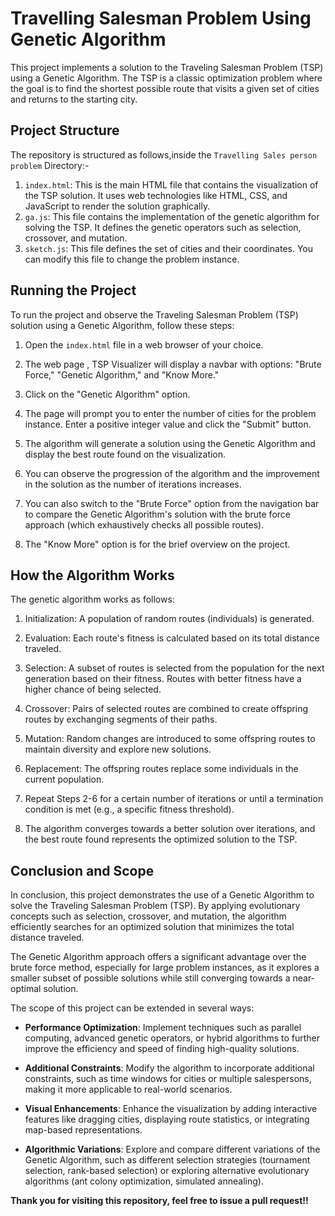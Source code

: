 # Travelling Salesman Problem Using Genetic Algorithm
This project implements a solution to the Traveling Salesman Problem (TSP) using a Genetic Algorithm. The TSP is a classic optimization problem where the goal is to find the shortest possible route that visits a given set of cities and returns to the starting city.

## Project Structure

The repository is structured as follows,inside the `Travelling Sales person problem` Directory:-
1. `index.html`: This is the main HTML file that contains the visualization of the TSP solution. It uses web technologies like HTML, CSS, and JavaScript to render the solution graphically.
2. `ga.js`: This file contains the implementation of the genetic algorithm for solving the TSP. It defines the genetic operators such as selection, crossover, and mutation.
3. `sketch.js`: This file defines the set of cities and their coordinates. You can modify this file to change the problem instance.

## Running the Project

To run the project and observe the Traveling Salesman Problem (TSP) solution using a Genetic Algorithm, follow these steps:

1. Open the `index.html` file in a web browser of your choice.

2. The web page , TSP Visualizer will display a navbar with options: "Brute Force," "Genetic Algorithm," and "Know More."

3. Click on the "Genetic Algorithm" option.

4. The page will prompt you to enter the number of cities for the problem instance. Enter a positive integer value and click the "Submit" button.

5. The algorithm will generate a solution using the Genetic Algorithm and display the best route found on the visualization.

6. You can observe the progression of the algorithm and the improvement in the solution as the number of iterations increases.

7. You can also switch to the "Brute Force" option from the navigation bar to compare the Genetic Algorithm's solution with the brute force approach (which exhaustively checks all possible routes).

8. The "Know More" option is for the brief overview on the project.


## How the Algorithm Works

The genetic algorithm works as follows:

1. Initialization: A population of random routes (individuals) is generated.

2. Evaluation: Each route's fitness is calculated based on its total distance traveled.

3. Selection: A subset of routes is selected from the population for the next generation based on their fitness. Routes with better fitness have a higher chance of being selected.

4. Crossover: Pairs of selected routes are combined to create offspring routes by exchanging segments of their paths.

5. Mutation: Random changes are introduced to some offspring routes to maintain diversity and explore new solutions.

6. Replacement: The offspring routes replace some individuals in the current population.

7. Repeat Steps 2-6 for a certain number of iterations or until a termination condition is met (e.g., a specific fitness threshold).

8. The algorithm converges towards a better solution over iterations, and the best route found represents the optimized solution to the TSP.

## Conclusion and Scope

In conclusion, this project demonstrates the use of a Genetic Algorithm to solve the Traveling Salesman Problem (TSP). By applying evolutionary concepts such as selection, crossover, and mutation, the algorithm efficiently searches for an optimized solution that minimizes the total distance traveled.

The Genetic Algorithm approach offers a significant advantage over the brute force method, especially for large problem instances, as it explores a smaller subset of possible solutions while still converging towards a near-optimal solution.

The scope of this project can be extended in several ways:

- **Performance Optimization**: Implement techniques such as parallel computing, advanced genetic operators, or hybrid algorithms to further improve the efficiency and speed of finding high-quality solutions.

- **Additional Constraints**: Modify the algorithm to incorporate additional constraints, such as time windows for cities or multiple salespersons, making it more applicable to real-world scenarios.

- **Visual Enhancements**: Enhance the visualization by adding interactive features like dragging cities, displaying route statistics, or integrating map-based representations.

- **Algorithmic Variations**: Explore and compare different variations of the Genetic Algorithm, such as different selection strategies (tournament selection, rank-based selection) or exploring alternative evolutionary algorithms (ant colony optimization, simulated annealing).

**Thank you for visiting this repository, feel free to issue a pull request!!**



